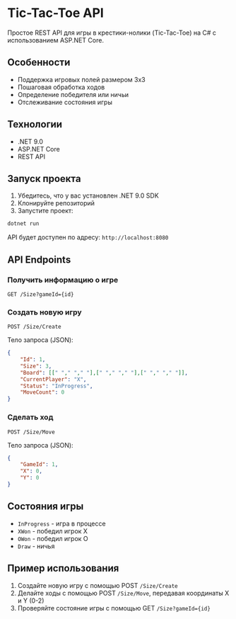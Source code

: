 # Tic-Tac-Toe API

Простое REST API для игры в крестики-нолики (Tic-Tac-Toe) на C# с использованием ASP.NET Core.

## Особенности

- Поддержка игровых полей размером 3x3
- Пошаговая обработка ходов
- Определение победителя или ничьи
- Отслеживание состояния игры

## Технологии

- .NET 9.0
- ASP.NET Core
- REST API

## Запуск проекта

1. Убедитесь, что у вас установлен .NET 9.0 SDK
2. Клонируйте репозиторий
3. Запустите проект:

```bash
dotnet run
```

API будет доступен по адресу: `http://localhost:8080`

## API Endpoints

### Получить информацию о игре
```
GET /Size?gameId={id}
```

### Создать новую игру
```
POST /Size/Create
```
Тело запроса (JSON):
```json
{
    "Id": 1,
    "Size": 3,
    "Board": [[" "," "," "],[" "," "," "],[" "," "," "]],
    "CurrentPlayer": "X",
    "Status": "InProgress",
    "MoveCount": 0
}
```

### Сделать ход
```
POST /Size/Move
```
Тело запроса (JSON):
```json
{
    "GameId": 1,
    "X": 0,
    "Y": 0
}
```

## Состояния игры

- `InProgress` - игра в процессе
- `XWon` - победил игрок X
- `OWon` - победил игрок O
- `Draw` - ничья

## Пример использования

1. Создайте новую игру с помощью POST `/Size/Create`
2. Делайте ходы с помощью POST `/Size/Move`, передавая координаты X и Y (0-2)
3. Проверяйте состояние игры с помощью GET `/Size?gameId={id}`

